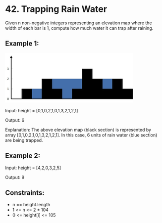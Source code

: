 # 42. Trapping Rain Water
Given n non-negative integers representing an elevation map where the width of each bar is 1, compute how much water it can trap after raining.

 

## Example 1:

![](ex.jpg)

Input: height = [0,1,0,2,1,0,1,3,2,1,2,1]<p>
Output: 6<p>
Explanation: The above elevation map (black section) is represented by array [0,1,0,2,1,0,1,3,2,1,2,1]. In this case, 6 units of rain water (blue section) are being trapped.<p>

## Example 2:

Input: height = [4,2,0,3,2,5]<p>
Output: 9
 

## Constraints:

- n == height.length
- 1 <= n <= 2 * 104
- 0 <= height[i] <= 105